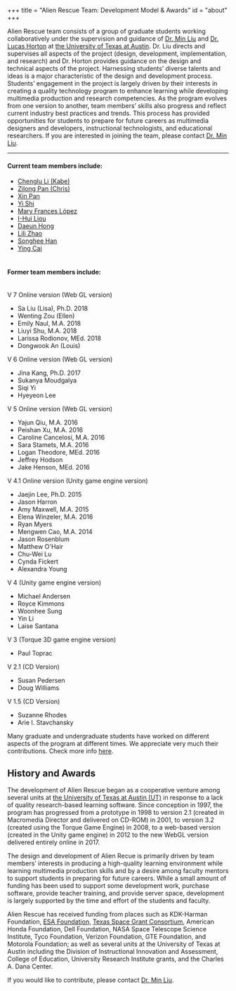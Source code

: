 +++
title = "Alien Rescue Team: Development Model & Awards"
id = "about"
+++

Alien Rescue team consists of a group of graduate students working collaboratively under the supervision and guidance of [Dr. Min Liu](https://www.edb.utexas.edu/minliu/) and [Dr. Lucas Horton](https://education.utexas.edu/about/college-offices/office-instructional-innovation/our-staff) at [the University of Texas at Austin](https://www.utexas.edu). Dr. Liu directs and supervises all aspects of the project (design, development, implementation, and research) and Dr. Horton provides guidance on the design and technical aspects of the project. Harnessing students’ diverse talents and ideas is a major characteristic of the design and development process. Students’ engagement in the project is largely driven by their interests in creating a quality technology program to enhance learning while developing multimedia production and research competencies. As the program evolves from one version to another, team members’ skills also progress and reflect current industry best practices and trends. This process has provided opportunities for students to prepare for future careers as multimedia designers and developers, instructional technologists, and educational researchers. If you are interested in joining the team, please contact [Dr. Min Liu](/team).

<hr>

#### Current team members include:

- [Chenglu Li (Kabe)](https://education.utexas.edu/student/chenglu_li)<br />
- [Zilong Pan (Chris)](https://education.utexas.edu/student/zilong_pan) <br />
- [Xin Pan](https://education.utexas.edu/student/xin_pan) <br />
- [Yi Shi](https://education.utexas.edu/student/yi_shi2)<br />
- [Mary Frances López](https://education.utexas.edu/student/mary_lopez) <br />
- [I-Hui Liou](https://education.utexas.edu/student/i-hui_liou) <br />
- [Daeun Hong](https://education.utexas.edu/student/daeun_hong) <br />
- [Lili Zhao](https://education.utexas.edu/student/lili_zhao) <br />
- [Songhee Han](https://education.utexas.edu/student/songhee_han) <br />
- [Ying Cai](https://education.utexas.edu/student/ying_cai)<br /><br />

#### Former team members include:<br /><br />

V 7 Online version (Web GL version)<br />

- Sa Liu (Lisa), Ph.D. 2018 <br />
- Wenting Zou (Ellen)<br />
- Emily Naul, M.A. 2018<br />
- Liuyi Shu, M.A. 2018<br />
- Larissa Rodionov, MEd. 2018<br />
- Dongwook An (Louis)<br />

V 6 Online version (Web GL version)<br />

- Jina Kang, Ph.D. 2017<br />
- Sukanya Moudgalya<br />
- Siqi Yi<br />
- Hyeyeon Lee<br />

V 5 Online version (Web GL version)<br />

- Yajun Qiu, M.A. 2016<br />
- Peishan Xu, M.A. 2016<br />
- Caroline Cancelosi, M.A. 2016<br />
- Sara Stamets, M.A. 2016<br />
- Logan Theodore, MEd. 2016<br />
- Jeffrey Hodson<br />
- Jake Henson, MEd. 2016<br />

V 4.1 Online version (Unity game engine version)<br />

- Jaejin Lee, Ph.D. 2015<br />
- Jason Harron<br />
- Amy Maxwell, M.A. 2015<br />
- Elena Winzeler, M.A. 2016<br />
- Ryan Myers<br />
- Mengwen Cao, M.A. 2014<br />
- Jason Rosenblum<br />
- Matthew O'Hair<br />
- Chu-Wei Lu<br />
- Cynda Fickert<br />
- Alexandra Young<br />

V 4 (Unity game engine version)<br />

- Michael Andersen<br />
- Royce Kimmons<br />
- Woonhee Sung<br />
- Yin Li<br />
- Laise Santana<br />

V 3 (Torque 3D game engine version)<br />

- Paul Toprac<br />

V 2.1 (CD Version)<br />

- Susan Pedersen<br />
- Doug Williams<br />

V 1.5 (CD Version)

- Suzanne Rhodes<br />
- Arie I. Stavchansky<br />

Many graduate and undergraduate students have worked on different aspects of the program at different times. We appreciate very much their contributions. Check more info [here](/team). <br />

## History and Awards

The development of Alien Rescue began as a cooperative venture among several units at [the University of Texas at Austin (UT)](https://www.utexas.edu) in response to a lack of quality research-based learning software. Since conception in 1997, the program has progressed from a prototype in 1998 to version 2.1 (created in Macromedia Director and delivered on CD-ROM) in 2001, to version 3.2 (created using the Torque Game Engine) in 2008, to a web-based version (created in the Unity game engine) in 2012 to the new WebGL version delivered entirely online in 2017.

The design and development of Alien Recue is primarily driven by team members’ interests in producing a high-quality learning environment while learning multimedia production skills and by a desire among faculty mentors to support students in preparing for future careers. While a small amount of funding has been used to support some development work, purchase software, provide teacher training, and provide server space, development is largely supported by the time and effort of the students and faculty.

Alien Rescue has received funding from places such as KDK-Harman Foundation, [ESA Foundation](http://www.esafoundation.org), [Texas Space Grant Consortium](http://www.tsgc.utexas.edu), American Honda Foundation, Dell Foundation, NASA Space Telescope Science Institute, Tyco Foundation, Verizon Foundation, GTE Foundation, and Motorola Foundation; as well as several units at the University of Texas at Austin including the Division of Instructional Innovation and Assessment, College of Education, University Research Institute grants, and the Charles A. Dana Center.

If you would like to contribute, please contact [Dr. Min Liu](mailto:mliu@austin.utexas.edu).<br />
